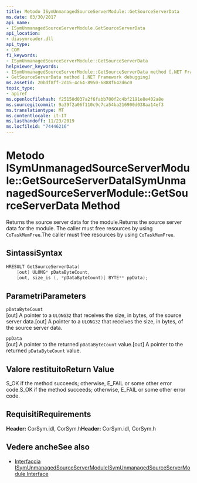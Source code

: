 ```yaml
---
title: Metodo ISymUnmanagedSourceServerModule::GetSourceServerData
ms.date: 03/30/2017
api_name:
- ISymUnmanagedSourceServerModule.GetSourceServerData
api_location:
- diasymreader.dll
api_type:
- COM
f1_keywords:
- ISymUnmanagedSourceServerModule::GetSourceServerData
helpviewer_keywords:
- ISymUnmanagedSourceServerModule::GetSourceServerData method [.NET Framework debugging]
- GetSourceServerData method [.NET Framework debugging]
ms.assetid: 20bdf8ff-2d15-4c64-8950-6888f642d6c0
topic_type:
- apiref
ms.openlocfilehash: f25150d037a2f6fabb700f2c4bf2191e8e402a8e
ms.sourcegitcommit: 9a39f2a06f110c9c7ca54ba216900d038aa14ef3
ms.translationtype: MT
ms.contentlocale: it-IT
ms.lasthandoff: 11/23/2019
ms.locfileid: "74446216"
---
```

# <a name="isymunmanagedsourceservermodulegetsourceserverdata-method"></a><span data-ttu-id="5195b-102">Metodo ISymUnmanagedSourceServerModule::GetSourceServerData</span><span class="sxs-lookup"><span data-stu-id="5195b-102">ISymUnmanagedSourceServerModule::GetSourceServerData Method</span></span>
<span data-ttu-id="5195b-103">Returns the source server data for the module.</span><span class="sxs-lookup"><span data-stu-id="5195b-103">Returns the source server data for the module.</span></span> <span data-ttu-id="5195b-104">The caller must free resources by using `CoTaskMemFree`.</span><span class="sxs-lookup"><span data-stu-id="5195b-104">The caller must free resources by using `CoTaskMemFree`.</span></span>  
  
## <a name="syntax"></a><span data-ttu-id="5195b-105">Sintassi</span><span class="sxs-lookup"><span data-stu-id="5195b-105">Syntax</span></span>  
  
```cpp  
HRESULT GetSourceServerData(  
    [out] ULONG* pDataByteCount,   
    [out, size_is (, *pDataByteCount)] BYTE** ppData);  
```  
  
## <a name="parameters"></a><span data-ttu-id="5195b-106">Parametri</span><span class="sxs-lookup"><span data-stu-id="5195b-106">Parameters</span></span>  
 `pDataByteCount`  
 <span data-ttu-id="5195b-107">[out] A pointer to a `ULONG32` that receives the size, in bytes, of the source server data.</span><span class="sxs-lookup"><span data-stu-id="5195b-107">[out] A pointer to a `ULONG32` that receives the size, in bytes, of the source server data.</span></span>  
  
 `ppData`  
 <span data-ttu-id="5195b-108">[out] A pointer to the returned `pDataByteCount` value.</span><span class="sxs-lookup"><span data-stu-id="5195b-108">[out] A pointer to the returned `pDataByteCount` value.</span></span>  
  
## <a name="return-value"></a><span data-ttu-id="5195b-109">Valore restituito</span><span class="sxs-lookup"><span data-stu-id="5195b-109">Return Value</span></span>  
 <span data-ttu-id="5195b-110">S_OK if the method succeeds; otherwise, E_FAIL or some other error code.</span><span class="sxs-lookup"><span data-stu-id="5195b-110">S_OK if the method succeeds; otherwise, E_FAIL or some other error code.</span></span>  
  
## <a name="requirements"></a><span data-ttu-id="5195b-111">Requisiti</span><span class="sxs-lookup"><span data-stu-id="5195b-111">Requirements</span></span>  
 <span data-ttu-id="5195b-112">**Header:** CorSym.idl, CorSym.h</span><span class="sxs-lookup"><span data-stu-id="5195b-112">**Header:** CorSym.idl, CorSym.h</span></span>  
  
## <a name="see-also"></a><span data-ttu-id="5195b-113">Vedere anche</span><span class="sxs-lookup"><span data-stu-id="5195b-113">See also</span></span>

- [<span data-ttu-id="5195b-114">Interfaccia ISymUnmanagedSourceServerModule</span><span class="sxs-lookup"><span data-stu-id="5195b-114">ISymUnmanagedSourceServerModule Interface</span></span>](../../../../docs/framework/unmanaged-api/diagnostics/isymunmanagedsourceservermodule-interface.md)
